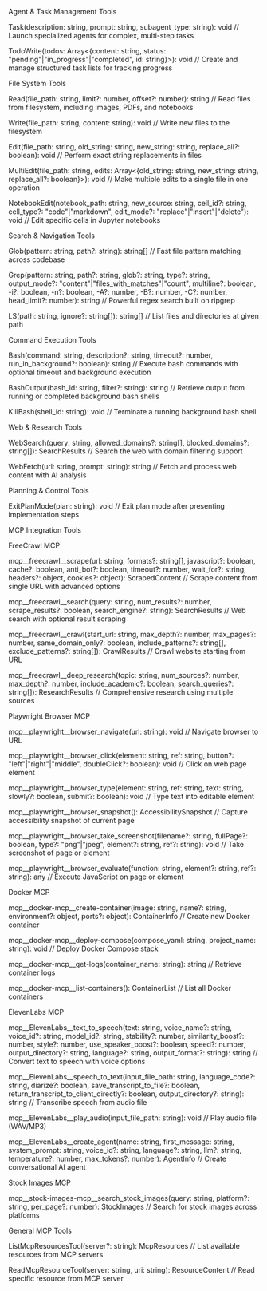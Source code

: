 Agent & Task Management Tools

Task(description: string, prompt: string, subagent_type: string): void
// Launch specialized agents for complex, multi-step tasks

TodoWrite(todos: Array<{content: string, status:
"pending"|"in_progress"|"completed", id: string}>): void
// Create and manage structured task lists for tracking progress

File System Tools

Read(file_path: string, limit?: number, offset?: number): string
// Read files from filesystem, including images, PDFs, and notebooks

Write(file_path: string, content: string): void
// Write new files to the filesystem

Edit(file_path: string, old_string: string, new_string: string, replace_all?:
boolean): void
// Perform exact string replacements in files

MultiEdit(file_path: string, edits: Array<{old_string: string, new_string:
string, replace_all?: boolean}>): void
// Make multiple edits to a single file in one operation

NotebookEdit(notebook_path: string, new_source: string, cell_id?: string,
cell_type?: "code"|"markdown", edit_mode?: "replace"|"insert"|"delete"): void
// Edit specific cells in Jupyter notebooks

Search & Navigation Tools

Glob(pattern: string, path?: string): string[]
// Fast file pattern matching across codebase

Grep(pattern: string, path?: string, glob?: string, type?: string,
output_mode?: "content"|"files_with_matches"|"count", multiline?: boolean,
-i?: boolean, -n?: boolean, -A?: number, -B?: number, -C?: number,
head_limit?: number): string
// Powerful regex search built on ripgrep

LS(path: string, ignore?: string[]): string[]
// List files and directories at given path

Command Execution Tools

Bash(command: string, description?: string, timeout?: number,
run_in_background?: boolean): string
// Execute bash commands with optional timeout and background execution

BashOutput(bash_id: string, filter?: string): string
// Retrieve output from running or completed background bash shells

KillBash(shell_id: string): void
// Terminate a running background bash shell

Web & Research Tools

WebSearch(query: string, allowed_domains?: string[], blocked_domains?:
string[]): SearchResults
// Search the web with domain filtering support

WebFetch(url: string, prompt: string): string
// Fetch and process web content with AI analysis

Planning & Control Tools

ExitPlanMode(plan: string): void
// Exit plan mode after presenting implementation steps

MCP Integration Tools

FreeCrawl MCP

mcp__freecrawl__scrape(url: string, formats?: string[], javascript?: boolean,
cache?: boolean, anti_bot?: boolean, timeout?: number, wait_for?: string,
headers?: object, cookies?: object): ScrapedContent
// Scrape content from single URL with advanced options

mcp__freecrawl__search(query: string, num_results?: number, scrape_results?:
boolean, search_engine?: string): SearchResults
// Web search with optional result scraping

mcp__freecrawl__crawl(start_url: string, max_depth?: number, max_pages?:
number, same_domain_only?: boolean, include_patterns?: string[],
exclude_patterns?: string[]): CrawlResults
// Crawl website starting from URL

mcp__freecrawl__deep_research(topic: string, num_sources?: number, max_depth?:
  number, include_academic?: boolean, search_queries?: string[]):
ResearchResults
// Comprehensive research using multiple sources

Playwright Browser MCP

mcp__playwright__browser_navigate(url: string): void
// Navigate browser to URL

mcp__playwright__browser_click(element: string, ref: string, button?:
"left"|"right"|"middle", doubleClick?: boolean): void
// Click on web page element

mcp__playwright__browser_type(element: string, ref: string, text: string,
slowly?: boolean, submit?: boolean): void
// Type text into editable element

mcp__playwright__browser_snapshot(): AccessibilitySnapshot
// Capture accessibility snapshot of current page

mcp__playwright__browser_take_screenshot(filename?: string, fullPage?:
boolean, type?: "png"|"jpeg", element?: string, ref?: string): void
// Take screenshot of page or element

mcp__playwright__browser_evaluate(function: string, element?: string, ref?:
string): any
// Execute JavaScript on page or element

Docker MCP

mcp__docker-mcp__create-container(image: string, name?: string, environment?:
object, ports?: object): ContainerInfo
// Create new Docker container

mcp__docker-mcp__deploy-compose(compose_yaml: string, project_name: string):
void
// Deploy Docker Compose stack

mcp__docker-mcp__get-logs(container_name: string): string
// Retrieve container logs

mcp__docker-mcp__list-containers(): ContainerList
// List all Docker containers

ElevenLabs MCP

mcp__ElevenLabs__text_to_speech(text: string, voice_name?: string, voice_id?:
string, model_id?: string, stability?: number, similarity_boost?: number,
style?: number, use_speaker_boost?: boolean, speed?: number,
output_directory?: string, language?: string, output_format?: string): string
// Convert text to speech with voice options

mcp__ElevenLabs__speech_to_text(input_file_path: string, language_code?:
string, diarize?: boolean, save_transcript_to_file?: boolean,
return_transcript_to_client_directly?: boolean, output_directory?: string):
string
// Transcribe speech from audio file

mcp__ElevenLabs__play_audio(input_file_path: string): void
// Play audio file (WAV/MP3)

mcp__ElevenLabs__create_agent(name: string, first_message: string,
system_prompt: string, voice_id?: string, language?: string, llm?: string,
temperature?: number, max_tokens?: number): AgentInfo
// Create conversational AI agent

Stock Images MCP

mcp__stock-images-mcp__search_stock_images(query: string, platform?: string,
per_page?: number): StockImages
// Search for stock images across platforms

General MCP Tools

ListMcpResourcesTool(server?: string): McpResources
// List available resources from MCP servers

ReadMcpResourceTool(server: string, uri: string): ResourceContent
// Read specific resource from MCP server
